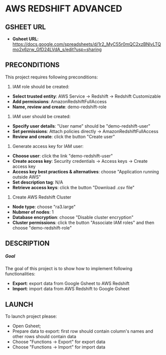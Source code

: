 AWS REDSHIFT ADVANCED
=====================


GSHEET URL
----------

* **Gsheet URL**: https://docs.google.com/spreadsheets/d/1r2_MyC55r0mQC2xzBNlvLTQmo2x6zrw_GfD24LVdA_s/edit?usp=sharing


PRECONDITIONS
-------------

This project requires following preconditions:
1. IAM role should be created:
* **Select trusted entity**: AWS Service -> Redshift -> Redshift Customizable
* **Add permissions**: AmazonRedshiftFullAccess
* **Name, review and create**: demo-redshift-role
1. IAM user should be created:
* **Specify user details**: "User name" should be "demo-redshift-user"
* **Set permissions**: Attach policies directly -> AmazonRedshiftFullAccess
* **Review and create**: click the button "Create user"
1. Generate access key for IAM user:
* **Choose user**: click the link "demo-redshift-user"
* **Create access key**: Security credentials -> Access keys -> Create access key 
* **Access key best practices & alternatives**: choose "Application running outside AWS"
* **Set description tag**: N/A
* **Retrieve access keys**: click the button "Download .csv file"
1. Create AWS Redshift Cluster
* **Node type**: choose "ra3.large"
* **Nubmer of nodes**: 1
* **Database encryption**: choose "Disable cluster encryption"
* **Cluster permissions**: click the button "Associate IAM roles" and then choose "demo-redshift-role"


DESCRIPTION
-----------

##### Goal
The goal of this project is to show how to implement following functionalities:
* **Export**: export data from Google Gsheet to AWS Redshift
* **Import**: import data from AWS Redshift to Google Gsheet
  

LAUNCH
------

To launch project please:
* Open Gsheet;
* Prepare data to export: first row should contain column's names and other rows should contain data
* Choose "Functions -> Export" for export data
* Choose "Functions -> Import" for import data